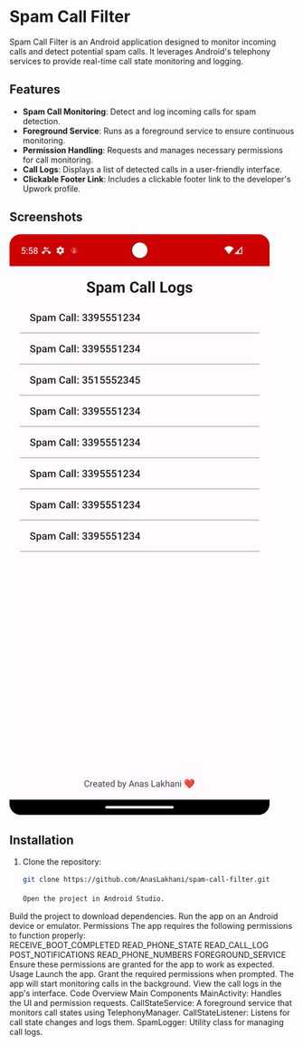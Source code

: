 # Spam Call Filter

Spam Call Filter is an Android application designed to monitor incoming calls and detect potential spam calls. It leverages Android's telephony services to provide real-time call state monitoring and logging.

## Features

- **Spam Call Monitoring**: Detect and log incoming calls for spam detection.
- **Foreground Service**: Runs as a foreground service to ensure continuous monitoring.
- **Permission Handling**: Requests and manages necessary permissions for call monitoring.
- **Call Logs**: Displays a list of detected calls in a user-friendly interface.
- **Clickable Footer Link**: Includes a clickable footer link to the developer's Upwork profile.

## Screenshots

![Screenshot 1.png](screenshot_1.png)

## Installation

1. Clone the repository:
   ```bash
   git clone https://github.com/AnasLakhani/spam-call-filter.git

   Open the project in Android Studio.
Build the project to download dependencies.
Run the app on an Android device or emulator.
Permissions
The app requires the following permissions to function properly:  
RECEIVE_BOOT_COMPLETED
READ_PHONE_STATE
READ_CALL_LOG
POST_NOTIFICATIONS
READ_PHONE_NUMBERS
FOREGROUND_SERVICE
Ensure these permissions are granted for the app to work as expected.  
Usage
Launch the app.
Grant the required permissions when prompted.
The app will start monitoring calls in the background.
View the call logs in the app's interface.
Code Overview
Main Components
MainActivity: Handles the UI and permission requests.
CallStateService: A foreground service that monitors call states using TelephonyManager.
CallStateListener: Listens for call state changes and logs them.
SpamLogger: Utility class for managing call logs.
